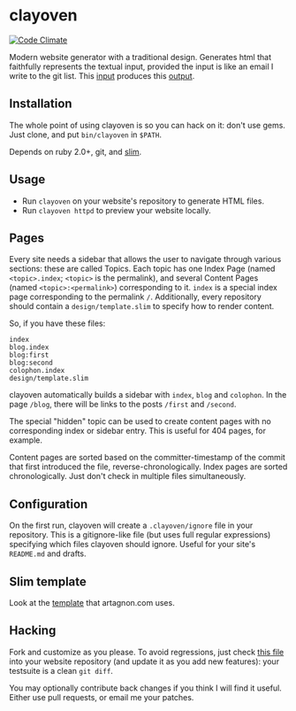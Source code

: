 # clayoven
[![Code Climate](https://codeclimate.com/github/artagnon/clayoven.png)](https://codeclimate.com/github/artagnon/clayoven)

Modern website generator with a traditional design. Generates html
that faithfully represents the textual input, provided the input is
like an email I write to the git list.  This
[input](http://artagnon.com/hidden:claytext) produces this
[output](http://artagnon.com/claytext).

## Installation

The whole point of using clayoven is so you can hack on it: don't use
gems. Just clone, and put `bin/clayoven` in `$PATH`.

Depends on ruby 2.0+, git, and [slim](http://slim-lang.com).

## Usage

* Run `clayoven` on your website's repository to generate HTML files.
* Run `clayoven httpd` to preview your website locally.

## Pages

Every site needs a sidebar that allows the user to navigate through
various sections: these are called Topics.  Each topic has one Index
Page (named `<topic>.index`; `<topic>` is the permalink), and several
Content Pages (named `<topic>:<permalink>`) corresponding to it.
`index` is a special index page corresponding to the permalink `/`.
Additionally, every repository should contain a `design/template.slim`
to specify how to render content.

So, if you have these files:

    index
    blog.index
    blog:first
    blog:second
    colophon.index
    design/template.slim

clayoven automatically builds a sidebar with `index`, `blog` and `colophon`.
In the page `/blog`, there will be links to the posts `/first` and
`/second`.

The special "hidden" topic can be used to create content pages with no
corresponding index or sidebar entry.  This is useful for 404 pages,
for example.

Content pages are sorted based on the committer-timestamp of the
commit that first introduced the file, reverse-chronologically.  Index
pages are sorted chronologically.  Just don't check in multiple files
simultaneously.

## Configuration

On the first run, clayoven will create a `.clayoven/ignore` file in
your repository.  This is a gitignore-like file (but uses full regular
expressions) specifying which files clayoven should ignore.  Useful
for your site's `README.md` and drafts.

## Slim template

Look at the
[template](https://github.com/artagnon/artagnon.com/blob/master/design/template.slim)
that artagnon.com uses.

## Hacking

Fork and customize as you please.  To avoid regressions, just check
[this file](https://github.com/artagnon/artagnon.com/blob/hidden:claytext)
into your website repository (and update it as you add new features):
your testsuite is a clean `git diff`.

You may optionally contribute back changes if you think I will find it
useful.  Either use pull requests, or email me your patches.
